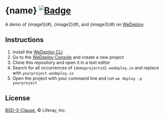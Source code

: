 # {name} [![Badge](https://img.shields.io/badge/built%20with-wedeploy-00d46a.svg?style=flat)](http://wedeploy.com)

A demo of {image1}(#), {image2}(#), and {image3}(#) on [WeDeploy](https://wedeploy.com/).

## Instructions

1. Install the [WeDeploy CLI](https://wedeploy.com/docs/intro/using-the-command-line/)
2. Go to the [WeDeploy Console](https://console.wedeploy.com) and create a new project
3. Clone this repository and open it in a text editor
4. Search for all occurrences of `{demoprojectid}.wedeploy.io` and replace with `yourproject.wedeploy.io`
5. Open the project with your command line and run `we deploy -p yourproject`

## License

[BSD-3-Clause](./LICENSE.md), © Liferay, Inc.
